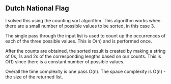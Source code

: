 ## Dutch National Flag

I solved this using the counting sort algorithm. This algorithm works when there are a small number of possible values to be sorted, in this case 3.

The single pass through the input list is used to count up the occurrences of each of the three possible values. This is O(n) and is performed once.

After the counts are obtained, the sorted result is created by making a string of 0s, 1s and 2s of the corresponding lengths based on our counts. This is O(1) since there is a constant number of possible values.

Overall the time complexity is one pass O(n). The space complexity is O(n) - the size of the returned list.